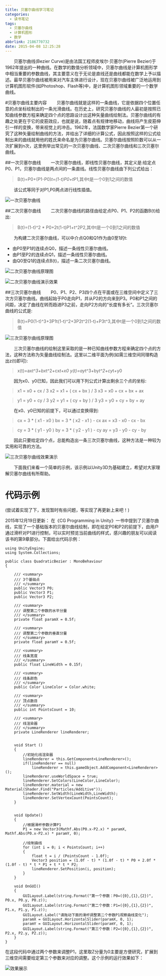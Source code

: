 ```yaml
---
title: 贝塞尔曲线学习笔记
categories:
  - 读书笔记
tags:
  - 贝塞尔曲线
  - 计算机图形
  - 数学
abbrlink: 2186770732
date: 2015-04-08 12:25:28
---
```

&emsp;&emsp;贝塞尔曲线(Bezier Curve)是由法国工程师皮埃尔·贝塞尔(Pierre Bezier)于1962年提出的一种曲线。在数学的数值分析领域中，贝塞尔曲线是计算机图形学中相当重要的参数曲线，其主要意义在于无论是直线还是曲线都能在数学上予以描述。最早贝塞尔曲线被用来对汽车主体进行设计，现在贝塞尔曲线被广泛地运用到计算机图形软件(如Photoshop、Flash等)中，是计算机图形领域重要的一个数学曲线。

<!--more-->

#贝塞尔曲线主要内容
&emsp;&emsp;贝塞尔曲线就是这样的一条曲线，它是依据四个位置任意的点坐标绘制出的一条光滑曲线。在历史上，研究贝塞尔曲线的人最初是按照已知曲线参数方程来确定四个点的思路设计出这种矢量曲线绘制法。贝塞尔曲线的有趣之处更在于它的皮筋效应，也就是说，随着点有规律地移动，曲线将产生皮筋伸引一样的变换，带来视觉上的冲击。1962年，法国数学家Pierre Bezier第一个研究了这种矢量绘制曲线的方法，并给出了详细的计算公式，因此按照这样的公式绘制出来的曲线就用他的姓氏来命名是为贝塞尔曲线。贝塞尔曲线按照阶数可以从一次扩展到n次，这里例举出常见的一次贝塞尔曲线、二次贝塞尔曲线和三次贝塞尔曲线。

##一次贝塞尔曲线
&emsp;&emsp;一次贝塞尔曲线，即线性贝塞尔曲线，其定义是:给定点P0、P1，贝塞尔曲线是两点间的一条直线。线性贝塞尔曲线由下列公式给出：
>B(t)=P0+(P1-P0)*t=(1-t)P0+t*P1,其中t是一个0到1之间的数值

&emsp;&emsp;该公式等同于对P1,P0两点进行线性插值。

![一次贝塞尔曲线](http://7wy477.com1.z0.glb.clouddn.com/imgs_一次贝塞尔曲线效果演示.gif)

##二次贝塞尔曲线
&emsp;&emsp;二次贝塞尔曲线的路径由给定点P0、P1、P2的函数B(t)给出:
>B(t)=(1-t)^2 * P0+2t(1-t)P1+t^2P2,其中t是一个0到1之间的数值

&emsp;&emsp;为构建二次贝塞尔曲线，可以中介点Q0和Q1作为由0至1的t:
* 由P0至P1的连续点Q0，描述一条线性贝塞尔曲线。
* 由P1至P2的连续点Q1，描述一条线性贝塞尔曲线。
* 由Q0至Q1的连续点B(t)，描述一条二次贝塞尔曲线。

![二次贝塞尔曲线原理图](https://ws1.sinaimg.cn/large/4c36074fly1fz05pf9zdcj206o02sa9x.jpg)

![二次贝塞尔曲线演示效果](https://ws1.sinaimg.cn/large/4c36074fly1fz05mpz5ijg206o02sgnc.gif)

##三次贝塞尔曲线
&emsp;&emsp;P0、P1、P2、P3四个点在平面或在三维空间中定义了三次方贝塞尔曲线。曲线起始于P0走向P1，并从P2的方向来到P3。P0和P1之间的间距，决定了曲线在转而趋进P3之前，走向P2方向的“长度有多长”。三次贝塞尔曲线的公式是:
>B(t)=P0(1-t)^3+3P1t(1-t)^2+3P2t^2(1-t)+P3t^3,其中t是一个0到1之间的数值

![三次贝塞尔曲线原理图](https://ws1.sinaimg.cn/large/4c36074fly1fz05gr7svtj206o02sq2v.jpg)

&emsp;&emsp;三次贝塞尔曲线的绘制这里采取的是一种已知曲线参数方程来确定四个点的方法，这种方法称为矢量曲线绘制法。这里以二维平面为例(如需三维空间同理构造出z(t)即可):
>x(t)=ax*t^3+bx*t^2+cx*t+x0
>y(t)=ay*t^3+by*t^2+cy*t+y0

&emsp;&emsp;因为x0、y0已知，因此我们可以用下列公式计算出剩余三个点的坐标:
>x1 = x0 + cx / 3
>x2 = x1 + ( cx + bx ) / 3
>x3 = x0 + cx + bx + ax

>y1 = y0 + cy / 3
>y2 = y1 + ( cy + by ) / 3
>y3 = y0 + cy + by + ay

&emsp;&emsp;在x0、y0已知的前提下，可以通过变换得到:
>cx = 3 * ( x1 - x0 )
>bx = 3 * ( x2 - x1 ) - cx
>ax = x3 - x0 - cx - bx

>cy = 3 * ( y1 - y0 )
>by = 3 * ( y2 - y1 ) - cy
>ay = y3 - y0 - cy - by

&emsp;&emsp;因此只要给定四个点，总能构造出一条三次贝塞尔曲线，这种方法是一种较为实用和可靠的方法。

![三次贝塞尔曲线效果演示](https://ws1.sinaimg.cn/large/4c36074fly1fz022bq7csg206o02s76z.gif)

&emsp;&emsp;下面我们来看一个简单的示例，该示例以Unity3D为基础建立，希望对大家理解贝塞尔曲线有所帮助。

# 代码示例
(尝试着实现了下，发现暂时有些问题，等实现了再更新上来吧！)

2015年12月19日更新：
在《CG Programming in Unity》一书中提到了贝塞尔曲线，实现了一个基础版本的贝塞尔曲线绘制，即在给定P0和P2的前提下，由用户通过滑杆对P1进行控制，可以实时预览当前曲线的样式，感兴趣的朋友可以阅读该书的第9章部分。下面给出代码示例：

```
using UnityEngine;
using System.Collections;

public class QuadraticBezier : MonoBehaviour 
{

    /// <summary>
    /// 3个基础点
    /// </summary>
    public Vector3 P0;
    public Vector3 P1;
    public Vector3 P2;

    /// <summary>
    /// 调整第二个参数的水平分量
    /// </summary>
    private float paramX = 0.5f;

    /// <summary>
    /// 调整第二个参数的垂直分量
    /// </summary>
    private float paramY = 0.5f;

    /// <summary>
    /// 线条宽度
    /// </summary>
    public float LineWidth = 0.15f;

    /// <summary>
    /// 线条颜色
    /// </summary>
    public Color LineColor = Color.white;

    /// <summary>
    /// 顶点数目
    /// </summary>
    public int PointsCount = 10;

    /// <summary>
    /// 线渲染器
    /// </summary>
    private LineRenderer lineRenderer;


    void Start () 
    {
        //初始化线渲染器
        lineRenderer = this.GetComponent<LineRenderer>();
        if(lineRenderer == null)
            lineRenderer = this.gameObject.AddComponent<LineRenderer>();
        lineRenderer.useWorldSpace = true;
        lineRenderer.SetColors(LineColor,LineColor);
        lineRenderer.material = new Material(Shader.Find("Particles/Additive"));
        lineRenderer.SetWidth(LineWidth,LineWidth);
        lineRenderer.SetVertexCount(PointsCount);
    }


    void Update() 
    {
        //根据滑杆参数计算P1
        P1 = new Vector3(Mathf.Abs(P0.x-P2.x) * paramX, Mathf.Abs(P0.x-P2.x) * paramY, 0);

        //绘制曲线
        for (int i = 0; i < PointsCount; i++)
        {
            float t = i / (PointsCount - 1.0f);
            Vector3 position = (1.0f - t) * (1.0f - t) * P0 + 2.0f * (1.0f - t) * t * P1 + t * t * P2;
            lineRenderer.SetPosition(i, position);
        }
    }

    void OnGUI()
    {
        GUILayout.Label(string.Format("第一个参数：P0=({0},{1},{2})", P0.x, P0.y, P0.z));
        GUILayout.Label(string.Format("第二个参数：P1=({0},{1},{2})", P1.x, P1.y, P1.z));
        GUILayout.Label("请拖动下面的滑杆调整第二个参数P1观察曲线变化");
        paramX = GUILayout.HorizontalSlider(paramX, 0, 1);
        paramY = GUILayout.HorizontalSlider(paramY, 0, 1);
        GUILayout.Label(string.Format("第三个参数：P2=({0},{1},{2})", P2.x, P2.y, P2.z));
    }
}
```

在这段代码中通过两个参数来调整P1，这里取Z分量为0主要是方便研究，扩展到三维空间需要给定第三个参数来对应的调整。这个示例的运行效果如下：

![效果展示]()